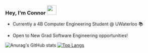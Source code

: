 ### Hey, I'm Connor <img src="https://raw.githubusercontent.com/MartinHeinz/MartinHeinz/master/wave.gif" width="30px">

- Currently a 4B Computer Engineering Student @ UWaterloo 📚
 
- Open to New Grad Software Engineering opportunities!

![Anurag's GitHub stats](https://github-readme-stats.vercel.app/api?username=connor-bechthold&show_icons=true)
[![Top Langs](https://github-readme-stats.vercel.app/api/top-langs/?username=connor-bechthold&layout=compact)](https://github.com/anuraghazra/github-readme-stats)
